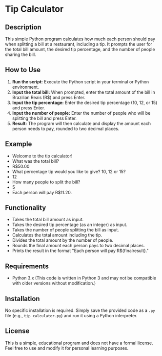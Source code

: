 # Tip Calculator

## Description

This simple Python program calculates how much each person should pay when splitting a bill at a restaurant, including a tip. It prompts the user for the total bill amount, the desired tip percentage, and the number of people sharing the bill.

## How to Use

1.  **Run the script:** Execute the Python script in your terminal or Python environment.
2.  **Input the total bill:** When prompted, enter the total amount of the bill in Brazilian Reais (R$) and press Enter.
3.  **Input the tip percentage:** Enter the desired tip percentage (10, 12, or 15) and press Enter.
4.  **Input the number of people:** Enter the number of people who will be splitting the bill and press Enter.
5.  **Result:** The program will then calculate and display the amount each person needs to pay, rounded to two decimal places.

## Example

* Welcome to the tip calculator!
* What was the total bill?
* R$50.00
* What percentage tip would you like to give? 10, 12 or 15?
* 12
* How many people to split the bill?
* 5
* Each person will pay R$11.20.

## Functionality

* Takes the total bill amount as input.
* Takes the desired tip percentage (as an integer) as input.
* Takes the number of people splitting the bill as input.
* Calculates the total amount including the tip.
* Divides the total amount by the number of people.
* Rounds the final amount each person pays to two decimal places.
* Prints the result in the format "Each person will pay R${finalresult}."

## Requirements

* Python 3.x (This code is written in Python 3 and may not be compatible with older versions without modification.)

## Installation

No specific installation is required. Simply save the provided code as a `.py` file (e.g., `tip_calculator.py`) and run it using a Python interpreter.

## License

This is a simple, educational program and does not have a formal license. Feel free to use and modify it for personal learning purposes.
